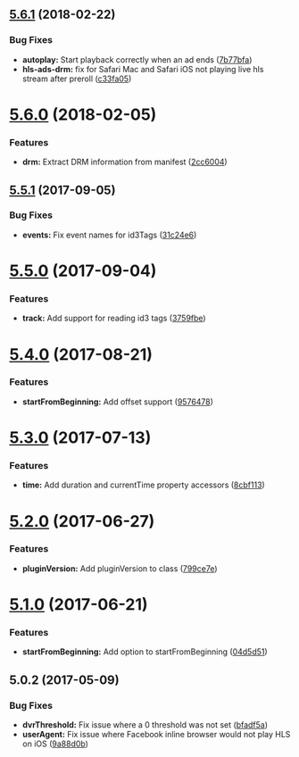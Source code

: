 <a name="5.6.1"></a>
## [5.6.1](https://github.com/meisterplayer/media-nativehls/compare/v5.6.0...v5.6.1) (2018-02-22)


### Bug Fixes

* **autoplay:** Start playback correctly when an ad ends ([7b77bfa](https://github.com/meisterplayer/media-nativehls/commit/7b77bfa))
* **hls-ads-drm:** fix for Safari Mac and Safari iOS not playing live hls stream after preroll ([c33fa05](https://github.com/meisterplayer/media-nativehls/commit/c33fa05))



<a name="5.6.0"></a>
# [5.6.0](https://github.com/meisterplayer/media-nativehls/compare/v5.5.1...v5.6.0) (2018-02-05)


### Features

* **drm:** Extract DRM information from manifest ([2cc6004](https://github.com/meisterplayer/media-nativehls/commit/2cc6004))



<a name="5.5.1"></a>
## [5.5.1](https://github.com/meisterplayer/media-nativehls/compare/v5.5.0...v5.5.1) (2017-09-05)


### Bug Fixes

* **events:** Fix event names for id3Tags ([31c24e6](https://github.com/meisterplayer/media-nativehls/commit/31c24e6))



<a name="5.5.0"></a>
# [5.5.0](https://github.com/meisterplayer/media-nativehls/compare/v5.4.0...v5.5.0) (2017-09-04)


### Features

* **track:** Add support for reading id3 tags ([3759fbe](https://github.com/meisterplayer/media-nativehls/commit/3759fbe))



<a name="5.4.0"></a>
# [5.4.0](https://github.com/meisterplayer/media-nativehls/compare/v5.3.0...v5.4.0) (2017-08-21)


### Features

* **startFromBeginning:** Add offset support ([9576478](https://github.com/meisterplayer/media-nativehls/commit/9576478))



<a name="5.3.0"></a>
# [5.3.0](https://github.com/meisterplayer/media-nativehls/compare/v5.2.0...v5.3.0) (2017-07-13)


### Features

* **time:** Add duration and currentTime property accessors ([8cbf113](https://github.com/meisterplayer/media-nativehls/commit/8cbf113))



<a name="5.2.0"></a>
# [5.2.0](https://github.com/meisterplayer/media-nativehls/compare/v5.1.0...v5.2.0) (2017-06-27)


### Features

* **pluginVersion:** Add pluginVersion to class ([799ce7e](https://github.com/meisterplayer/media-nativehls/commit/799ce7e))



<a name="5.1.0"></a>
# [5.1.0](https://github.com/meisterplayer/media-nativehls/compare/v5.0.2...v5.1.0) (2017-06-21)


### Features

* **startFromBeginning:** Add option to startFromBeginning ([04d5d51](https://github.com/meisterplayer/media-nativehls/commit/04d5d51))



<a name="5.0.2"></a>
## 5.0.2 (2017-05-09)


### Bug Fixes

* **dvrThreshold:** Fix issue where a 0 threshold was not set ([bfadf5a](https://github.com/meisterplayer/media-nativehls/commit/bfadf5a))
* **userAgent:** Fix issue where Facebook inline browser would not play HLS on iOS ([9a88d0b](https://github.com/meisterplayer/media-nativehls/commit/9a88d0b))




